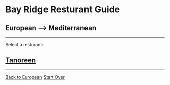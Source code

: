 # Bay Ridge Resturant Guide 
## European --> Mediterranean
---
Select a resturant: 
## [Tanoreen](https://tanoreen.com/)
---
[Back to European](homepage.md)
[Start Over](../home.md)